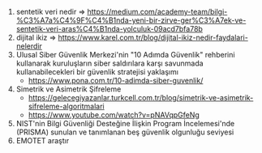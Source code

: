 1. sentetik veri nedir => https://medium.com/academy-team/bilgi-%C3%A7a%C4%9F%C4%B1nda-yeni-bir-zirve-ger%C3%A7ek-ve-sentetik-veri-aras%C4%B1nda-yolculuk-09acd7bfa78b
2. dijital ikiz => https://www.karel.com.tr/blog/dijital-ikiz-nedir-faydalari-nelerdir
3. Ulusal Siber Güvenlik Merkezi'nin "10 Adımda Güvenlik" rehberini kullanarak kuruluşların siber saldırılara karşı savunmada kullanabilecekleri bir güvenlik stratejisi yaklaşımı
    + <https://www.pona.com.tr/10-adimda-siber-guvenlik/>
4. Simetrik ve Asimetrik Şifreleme
    + <https://gelecegiyazanlar.turkcell.com.tr/blog/simetrik-ve-asimetrik-sifreleme-algoritmalari>
    + <https://www.youtube.com/watch?v=pNAVqpGfeNg>
5. NIST'nin Bilgi Güvenliği Desteğine İlişkin Program İncelemesi'nde (PRISMA) sunulan ve tanımlanan beş güvenlik olgunluğu seviyesi
6. EMOTET araştır
